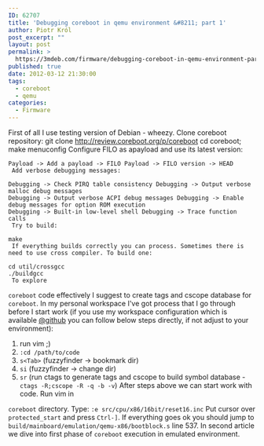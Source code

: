 ```yaml
---
ID: 62707
title: 'Debugging coreboot in qemu environment &#8211; part 1'
author: Piotr Król
post_excerpt: ""
layout: post
permalink: >
  https://3mdeb.com/firmware/debugging-coreboot-in-qemu-environment-part-1/
published: true
date: 2012-03-12 21:30:00
tags:
  - coreboot
  - qemu
categories:
  - Firmware
---
```

First of all I use testing version of Debian - wheezy. Clone coreboot repository: 
    git clone http://review.coreboot.org/p/coreboot
    cd coreboot; make menuconfig
     Configure FILO as apayload and use its latest version: 

    Payload -> Add a payload -> FILO Payload -> FILO version -> HEAD
     Add verbose debugging messages: 

    Debugging -> Check PIRQ table consistency Debugging -> Output verbose malloc debug messages
    Debugging -> Output verbose ACPI debug messages Debugging -> Enable debug messages for option ROM execution
    Debugging -> Built-in low-level shell Debugging -> Trace function calls
     Try to build: 

    make
     If everything builds correctly you can process. Sometimes there is need to use cross compiler. To build one: 

    cd util/crossgcc
    ./buildgcc
     To explore 

`coreboot` code effectively I suggest to create tags and cscope database for `coreboot`. In my personal workspace I've got process that I go through before I start work (if you use my workspace configuration which is available [@github][1] you can follow below steps directly, if not adjust to your environment): 
1.  run vim ;)
2.  `:cd /path/to/code`
3.  `s<Tab>` (fuzzyfinder -> bookmark dir)
4.  `si` (fuzzyfinder -> change dir)
5.  `sr` (run ctags to generate tags and cscope to build symbol database - `ctags -R;cscope -R -q -b -v`) After steps above we can start work with code. Run vim in 

`coreboot` directory. Type: `:e src/cpu/x86/16bit/reset16.inc` Put cursor over `protected_start` and press `Ctrl-]`. If everything goes ok you should jump to `build/mainboard/emulation/qemu-x86/bootblock.s` line 537. In second article we dive into first phase of `coreboot` execution in emulated environment.

 [1]: https://github.com/pietrushnic/workspace